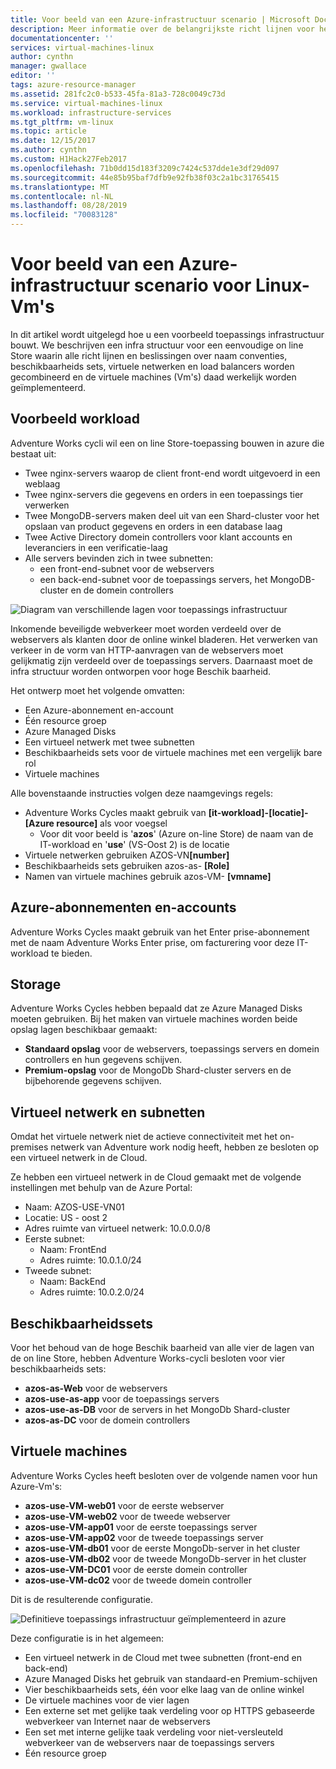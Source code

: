 ```yaml
---
title: Voor beeld van een Azure-infrastructuur scenario | Microsoft Docs
description: Meer informatie over de belangrijkste richt lijnen voor het ontwerpen en implementeren van een voorbeeld infrastructuur in Azure.
documentationcenter: ''
services: virtual-machines-linux
author: cynthn
manager: gwallace
editor: ''
tags: azure-resource-manager
ms.assetid: 281fc2c0-b533-45fa-81a3-728c0049c73d
ms.service: virtual-machines-linux
ms.workload: infrastructure-services
ms.tgt_pltfrm: vm-linux
ms.topic: article
ms.date: 12/15/2017
ms.author: cynthn
ms.custom: H1Hack27Feb2017
ms.openlocfilehash: 71b0dd15d183f3209c7424c537dde1e3df29d097
ms.sourcegitcommit: 44e85b95baf7dfb9e92fb38f03c2a1bc31765415
ms.translationtype: MT
ms.contentlocale: nl-NL
ms.lasthandoff: 08/28/2019
ms.locfileid: "70083128"
---
```

# <a name="example-azure-infrastructure-walkthrough-for-linux-vms"></a>Voor beeld van een Azure-infrastructuur scenario voor Linux-Vm's
In dit artikel wordt uitgelegd hoe u een voorbeeld toepassings infrastructuur bouwt. We beschrijven een infra structuur voor een eenvoudige on line Store waarin alle richt lijnen en beslissingen over naam conventies, beschikbaarheids sets, virtuele netwerken en load balancers worden gecombineerd en de virtuele machines (Vm's) daad werkelijk worden geïmplementeerd.

## <a name="example-workload"></a>Voorbeeld workload
Adventure Works cycli wil een on line Store-toepassing bouwen in azure die bestaat uit:

* Twee nginx-servers waarop de client front-end wordt uitgevoerd in een weblaag
* Twee nginx-servers die gegevens en orders in een toepassings tier verwerken
* Twee MongoDB-servers maken deel uit van een Shard-cluster voor het opslaan van product gegevens en orders in een database laag
* Twee Active Directory domein controllers voor klant accounts en leveranciers in een verificatie-laag
* Alle servers bevinden zich in twee subnetten:
  * een front-end-subnet voor de webservers 
  * een back-end-subnet voor de toepassings servers, het MongoDB-cluster en de domein controllers

![Diagram van verschillende lagen voor toepassings infrastructuur](./media/infrastructure-example/example-tiers.png)

Inkomende beveiligde webverkeer moet worden verdeeld over de webservers als klanten door de online winkel bladeren. Het verwerken van verkeer in de vorm van HTTP-aanvragen van de webservers moet gelijkmatig zijn verdeeld over de toepassings servers. Daarnaast moet de infra structuur worden ontworpen voor hoge Beschik baarheid.

Het ontwerp moet het volgende omvatten:

* Een Azure-abonnement en-account
* Één resource groep
* Azure Managed Disks
* Een virtueel netwerk met twee subnetten
* Beschikbaarheids sets voor de virtuele machines met een vergelijk bare rol
* Virtuele machines

Alle bovenstaande instructies volgen deze naamgevings regels:

* Adventure Works Cycles maakt gebruik van **[it-workload]-[locatie]-[Azure resource]** als voor voegsel
  * Voor dit voor beeld is '**azos**' (Azure on-line Store) de naam van de IT-workload en '**use**' (VS-Oost 2) is de locatie
* Virtuele netwerken gebruiken AZOS-VN<strong>[number]</strong>
* Beschikbaarheids sets gebruiken azos-as- **[Role]**
* Namen van virtuele machines gebruik azos-VM- **[vmname]**

## <a name="azure-subscriptions-and-accounts"></a>Azure-abonnementen en-accounts
Adventure Works Cycles maakt gebruik van het Enter prise-abonnement met de naam Adventure Works Enter prise, om facturering voor deze IT-workload te bieden.

## <a name="storage"></a>Storage
Adventure Works Cycles hebben bepaald dat ze Azure Managed Disks moeten gebruiken. Bij het maken van virtuele machines worden beide opslag lagen beschikbaar gemaakt:

* **Standaard opslag** voor de webservers, toepassings servers en domein controllers en hun gegevens schijven.
* **Premium-opslag** voor de MongoDb Shard-cluster servers en de bijbehorende gegevens schijven.

## <a name="virtual-network-and-subnets"></a>Virtueel netwerk en subnetten
Omdat het virtuele netwerk niet de actieve connectiviteit met het on-premises netwerk van Adventure work nodig heeft, hebben ze besloten op een virtueel netwerk in de Cloud.

Ze hebben een virtueel netwerk in de Cloud gemaakt met de volgende instellingen met behulp van de Azure Portal:

* Naam: AZOS-USE-VN01
* Locatie: US - oost 2
* Adres ruimte van virtueel netwerk: 10.0.0.0/8
* Eerste subnet:
  * Naam: FrontEnd
  * Adres ruimte: 10.0.1.0/24
* Tweede subnet:
  * Naam: BackEnd
  * Adres ruimte: 10.0.2.0/24

## <a name="availability-sets"></a>Beschikbaarheidssets
Voor het behoud van de hoge Beschik baarheid van alle vier de lagen van de on line Store, hebben Adventure Works-cycli besloten voor vier beschikbaarheids sets:

* **azos-as-Web** voor de webservers
* **azos-use-as-app** voor de toepassings servers
* **azos-use-as-DB** voor de servers in het MongoDb Shard-cluster
* **azos-as-DC** voor de domein controllers

## <a name="virtual-machines"></a>Virtuele machines
Adventure Works Cycles heeft besloten over de volgende namen voor hun Azure-Vm's:

* **azos-use-VM-web01** voor de eerste webserver
* **azos-use-VM-web02** voor de tweede webserver
* **azos-use-VM-app01** voor de eerste toepassings server
* **azos-use-VM-app02** voor de tweede toepassings server
* **azos-use-VM-db01** voor de eerste MongoDb-server in het cluster
* **azos-use-VM-db02** voor de tweede MongoDb-server in het cluster
* **azos-use-VM-DC01** voor de eerste domein controller
* **azos-use-VM-dc02** voor de tweede domein controller

Dit is de resulterende configuratie.

![Definitieve toepassings infrastructuur geïmplementeerd in azure](./media/infrastructure-example/example-config.png)

Deze configuratie is in het algemeen:

* Een virtueel netwerk in de Cloud met twee subnetten (front-end en back-end)
* Azure Managed Disks het gebruik van standaard-en Premium-schijven
* Vier beschikbaarheids sets, één voor elke laag van de online winkel
* De virtuele machines voor de vier lagen
* Een externe set met gelijke taak verdeling voor op HTTPS gebaseerde webverkeer van Internet naar de webservers
* Een set met interne gelijke taak verdeling voor niet-versleuteld webverkeer van de webservers naar de toepassings servers
* Één resource groep
